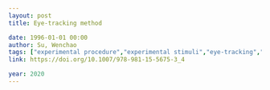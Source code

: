 ```yaml
---
layout: post
title: Eye-tracking method

date: 1996-01-01 00:00
author: Su, Wenchao
tags: ["experimental procedure","experimental stimuli","eye-tracking","indicators of research questions","lmer"]
link: https://doi.org/10.1007/978-981-15-5675-3_4

year: 2020
---
```



